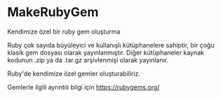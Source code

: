 # MakeRubyGem
Kendimize özel bir ruby gem oluşturma

Ruby çok sayıda büyüleyici ve kullanışlı kütüphanelere sahiptir, bir çoğu klasik gem dosyası olarak yayınlanmıştır. Diğer kütüphaneler kaynak kodunun .zip ya da .tar.gz arşivlenmişi olarak yayınlanır.

Ruby'de kendimize özel gemler oluşturabiliriz. 

Gemlerle ilgili ayrıntılı bilgi için https://rubygems.org/ 

